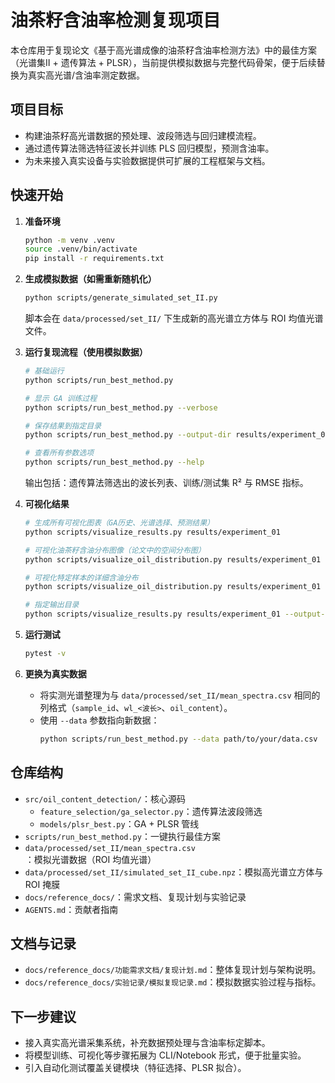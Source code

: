 # 油茶籽含油率检测复现项目

本仓库用于复现论文《基于高光谱成像的油茶籽含油率检测方法》中的最佳方案（光谱集Ⅱ + 遗传算法 + PLSR），当前提供模拟数据与完整代码骨架，便于后续替换为真实高光谱/含油率测定数据。

## 项目目标
- 构建油茶籽高光谱数据的预处理、波段筛选与回归建模流程。
- 通过遗传算法筛选特征波长并训练 PLS 回归模型，预测含油率。
- 为未来接入真实设备与实验数据提供可扩展的工程框架与文档。

## 快速开始
1. **准备环境**
   ```bash
   python -m venv .venv
   source .venv/bin/activate
   pip install -r requirements.txt
   ```

2. **生成模拟数据（如需重新随机化）**
   ```bash
   python scripts/generate_simulated_set_II.py
   ```
   脚本会在 `data/processed/set_II/` 下生成新的高光谱立方体与 ROI 均值光谱文件。

3. **运行复现流程（使用模拟数据）**
   ```bash
   # 基础运行
   python scripts/run_best_method.py

   # 显示 GA 训练过程
   python scripts/run_best_method.py --verbose

   # 保存结果到指定目录
   python scripts/run_best_method.py --output-dir results/experiment_01

   # 查看所有参数选项
   python scripts/run_best_method.py --help
   ```
   输出包括：遗传算法筛选出的波长列表、训练/测试集 R² 与 RMSE 指标。

4. **可视化结果**
   ```bash
   # 生成所有可视化图表（GA历史、光谱选择、预测结果）
   python scripts/visualize_results.py results/experiment_01

   # 可视化油茶籽含油分布图像（论文中的空间分布图）
   python scripts/visualize_oil_distribution.py results/experiment_01 --mode summary

   # 可视化特定样本的详细含油分布
   python scripts/visualize_oil_distribution.py results/experiment_01 --mode single --sample-indices 0 1 2

   # 指定输出目录
   python scripts/visualize_results.py results/experiment_01 --output-dir figures/
   ```

5. **运行测试**
   ```bash
   pytest -v
   ```

6. **更换为真实数据**
   - 将实测光谱整理为与 `data/processed/set_II/mean_spectra.csv` 相同的列格式（`sample_id`、`wl_<波长>`、`oil_content`）。
   - 使用 `--data` 参数指向新数据：
     ```bash
     python scripts/run_best_method.py --data path/to/your/data.csv
     ```

## 仓库结构
- `src/oil_content_detection/`：核心源码
  - `feature_selection/ga_selector.py`：遗传算法波段筛选
  - `models/plsr_best.py`：GA + PLSR 管线
- `scripts/run_best_method.py`：一键执行最佳方案
- `data/processed/set_II/mean_spectra.csv`：模拟光谱数据（ROI 均值光谱）
- `data/processed/set_II/simulated_set_II_cube.npz`：模拟高光谱立方体与 ROI 掩膜
- `docs/reference_docs/`：需求文档、复现计划与实验记录
- `AGENTS.md`：贡献者指南

## 文档与记录
- `docs/reference_docs/功能需求文档/复现计划.md`：整体复现计划与架构说明。
- `docs/reference_docs/实验记录/模拟复现记录.md`：模拟数据实验过程与指标。

## 下一步建议
- 接入真实高光谱采集系统，补充数据预处理与含油率标定脚本。
- 将模型训练、可视化等步骤拓展为 CLI/Notebook 形式，便于批量实验。
- 引入自动化测试覆盖关键模块（特征选择、PLSR 拟合）。
